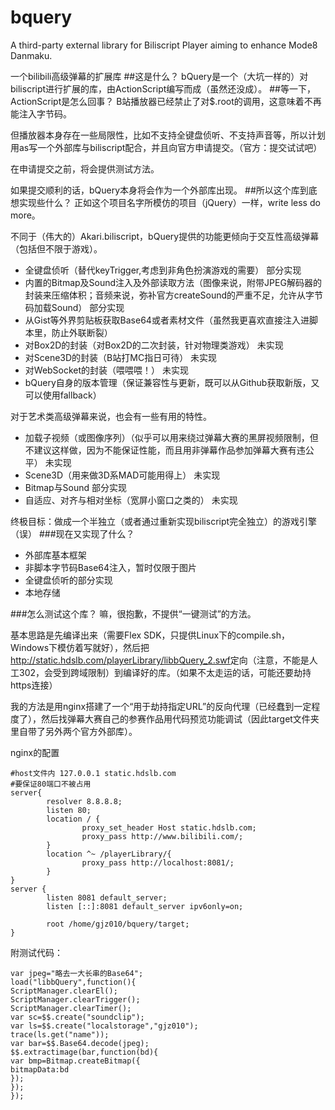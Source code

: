 # bquery
A third-party external library for Biliscript Player aiming to enhance Mode8 Danmaku.

一个bilibili高级弹幕的扩展库
##这是什么？
bQuery是一个（大坑一样的）对biliscript进行扩展的库，由ActionScript编写而成（虽然还没成）。
##等一下，ActionScript是怎么回事？
B站播放器已经禁止了对$.root的调用，这意味着不再能注入字节码。

但播放器本身存在一些局限性，比如不支持全键盘侦听、不支持声音等，所以计划用as写一个外部库与biliscript配合，并且向官方申请提交。（官方：提交试试吧）

在申请提交之前，将会提供测试方法。

如果提交顺利的话，bQuery本身将会作为一个外部库出现。
##所以这个库到底想实现些什么？
正如这个项目名字所模仿的项目（jQuery）一样，write less do more。

不同于（伟大的）Akari.biliscript，bQuery提供的功能更倾向于交互性高级弹幕（包括但不限于游戏）。
* 全键盘侦听（替代keyTrigger,考虑到非角色扮演游戏的需要） 部分实现
* 内置的Bitmap及Sound注入及外部读取方法（图像来说，附带JPEG解码器的封装来压缩体积；音频来说，弥补官方createSound的严重不足，允许从字节码加载Sound） 部分实现
* 从Gist等外界剪贴板获取Base64或者素材文件（虽然我更喜欢直接注入进脚本里，防止外联断裂）
* 对Box2D的封装（对Box2D的二次封装，针对物理类游戏） 未实现
* 对Scene3D的封装（B站打MC指日可待） 未实现
* 对WebSocket的封装（喂喂喂！） 未实现
* bQuery自身的版本管理（保证兼容性与更新，既可以从Github获取新版，又可以使用fallback）

对于艺术类高级弹幕来说，也会有一些有用的特性。
* 加载子视频（或图像序列）（似乎可以用来绕过弹幕大赛的黑屏视频限制，但不建议这样做，因为不能保证性能，而且用非弹幕作品参加弹幕大赛有违公平） 未实现
* Scene3D（用来做3D系MAD可能用得上） 未实现
* Bitmap与Sound 部分实现
* 自适应、对齐与相对坐标（宽屏小窗口之类的） 未实现

终极目标：做成一个半独立（或者通过重新实现biliscript完全独立）的游戏引擎（误）
###现在又实现了什么？
* 外部库基本框架
* 非脚本字节码Base64注入，暂时仅限于图片
* 全键盘侦听的部分实现
* 本地存储

###怎么测试这个库？
嘛，很抱歉，不提供“一键测试”的方法。

基本思路是先编译出来（需要Flex SDK，只提供Linux下的compile.sh，Windows下模仿着写就好），然后把<http://static.hdslb.com/playerLibrary/libbQuery_2.swf>定向（注意，不能是人工302，会受到跨域限制）到编译好的库。（如果不太走运的话，可能还要劫持https连接）

我的方法是用nginx搭建了一个“用于劫持指定URL”的反向代理（已经蠢到一定程度了），然后找弹幕大赛自己的参赛作品用代码预览功能调试（因此target文件夹里自带了另外两个官方外部库）。

nginx的配置
```
#host文件内 127.0.0.1 static.hdslb.com
#要保证80端口不被占用
server{
        resolver 8.8.8.8;
        listen 80;
        location / {
                proxy_set_header Host static.hdslb.com;
                proxy_pass http://www.bilibili.com/;
        }
        location ^~ /playerLibrary/{
                proxy_pass http://localhost:8081/;
        }
}
server {
        listen 8081 default_server;
        listen [::]:8081 default_server ipv6only=on;

        root /home/gjz010/bquery/target;
}

```
附测试代码：
```
var jpeg="略去一大长串的Base64";
load("libbQuery",function(){
ScriptManager.clearEl();
ScriptManager.clearTrigger();
ScriptManager.clearTimer();
var sc=$$.create("soundclip");
var ls=$$.create("localstorage","gjz010");
trace(ls.get("name"));
var bar=$$.Base64.decode(jpeg);
$$.extractimage(bar,function(bd){
var bmp=Bitmap.createBitmap({
bitmapData:bd
});
});
});
```

